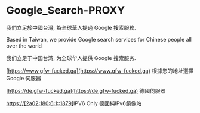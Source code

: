 # Google_Search-PROXY
我們立足於中國台灣, 為全球華人提過 Google 搜索服務.

Based in Taiwan, we provide Google search services for Chinese people all over the world

我们立足于中国台湾, 为全球华人提供 Google 搜索服务.

[https://www.gfw-fucked.ga](https://www.gfw-fucked.ga) 根據您的地址選擇 Google 伺服器

[https://de.gfw-fucked.ga](https://de.gfw-fucked.ga) 德國伺服器

[https://[2a02:180:6:1::1879]](https://[2a02:180:6:1::1879])IPV6 Only 德國純IPv6鏡像站


